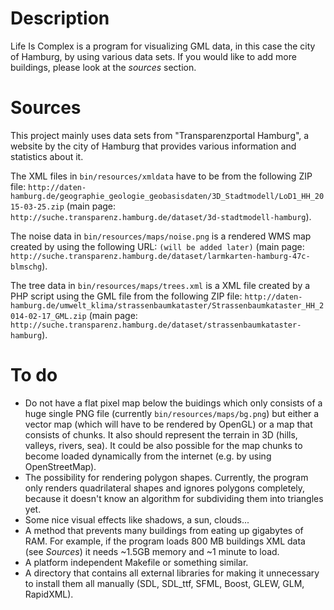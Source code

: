 # Description
Life Is Complex is a program for visualizing GML data, in this case the city of Hamburg, by using various data sets.
If you would like to add more buildings, please look at the *sources* section.

# Sources
This project mainly uses data sets from "Transparenzportal Hamburg", a website by the city of Hamburg that provides various information and statistics about it.

The XML files in `bin/resources/xmldata` have to be from the following ZIP file: `http://daten-hamburg.de/geographie_geologie_geobasisdaten/3D_Stadtmodell/LoD1_HH_2015-03-25.zip` (main page: `http://suche.transparenz.hamburg.de/dataset/3d-stadtmodell-hamburg`).

The noise data in `bin/resources/maps/noise.png` is a rendered WMS map created by using the following URL: `(will be added later)` (main page: `http://suche.transparenz.hamburg.de/dataset/larmkarten-hamburg-47c-blmschg`).

The tree data in `bin/resources/maps/trees.xml` is a XML file created by a PHP script using the GML file from the following ZIP file: `http://daten-hamburg.de/umwelt_klima/strassenbaumkataster/Strassenbaumkataster_HH_2014-02-17_GML.zip` (main page: `http://suche.transparenz.hamburg.de/dataset/strassenbaumkataster-hamburg`).

# To do
* Do not have a flat pixel map below the buidings which only consists of a huge single PNG file (currently `bin/resources/maps/bg.png`) but either a vector map (which will have to be rendered by OpenGL) or a map that consists of chunks. It also should represent the terrain in 3D (hills, valleys, rivers, sea). It could be also possible for the map chunks to become loaded dynamically from the internet (e.g. by using OpenStreetMap).
* The possibility for rendering polygon shapes. Currently, the program only renders quadrilateral shapes and ignores polygons completely, because it doesn't know an algorithm for subdividing them into triangles yet.
* Some nice visual effects like shadows, a sun, clouds...
* A method that prevents many buildings from eating up gigabytes of RAM. For example, if the program loads 800 MB buildings XML data (see *Sources*) it needs ~1.5GB memory and ~1 minute to load.
* A platform independent Makefile or something similar.
* A directory that contains all external libraries for making it unnecessary to install them all manually (SDL, SDL_ttf, SFML, Boost, GLEW, GLM, RapidXML).
